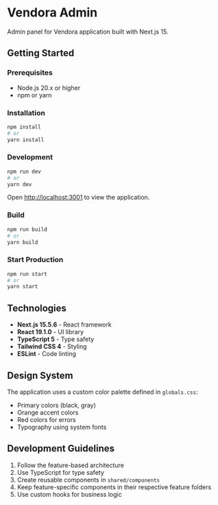 # Vendora Admin

Admin panel for Vendora application built with Next.js 15.

## Getting Started

### Prerequisites

- Node.js 20.x or higher
- npm or yarn

### Installation

```bash
npm install
# or
yarn install
```

### Development

```bash
npm run dev
# or
yarn dev
```

Open [http://localhost:3001](http://localhost:3001) to view the application.

### Build

```bash
npm run build
# or
yarn build
```

### Start Production

```bash
npm run start
# or
yarn start
```

## Technologies

- **Next.js 15.5.6** - React framework
- **React 19.1.0** - UI library
- **TypeScript 5** - Type safety
- **Tailwind CSS 4** - Styling
- **ESLint** - Code linting

## Design System

The application uses a custom color palette defined in `globals.css`:

- Primary colors (black, gray)
- Orange accent colors
- Red colors for errors
- Typography using system fonts

## Development Guidelines

1. Follow the feature-based architecture
2. Use TypeScript for type safety
3. Create reusable components in `shared/components`
4. Keep feature-specific components in their respective feature folders
5. Use custom hooks for business logic
